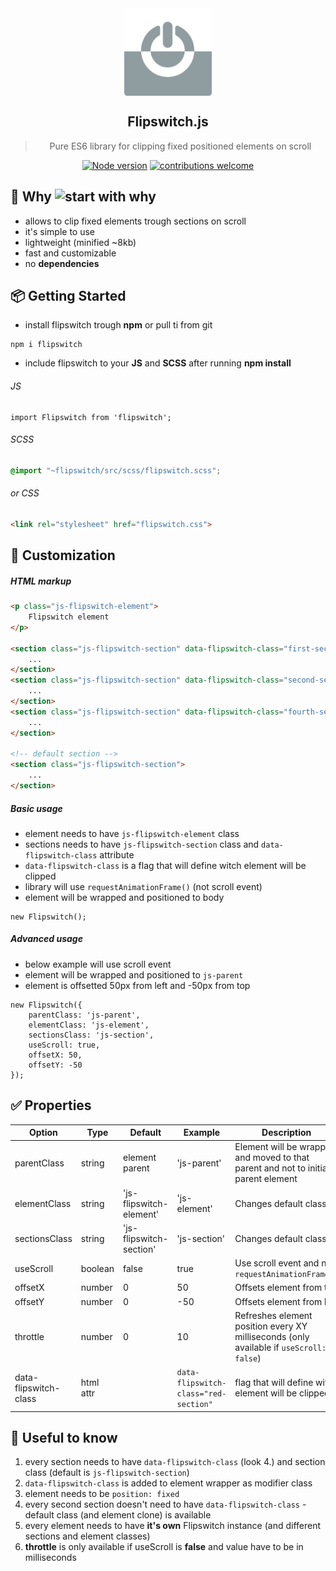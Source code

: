 <div align="center">
  <img align="center" width="140" height="140" src="./logo.svg" />
  <h2>Flipswitch.js</h2>
  <blockquote>Pure ES6 library for clipping fixed positioned elements on scroll</blockquote>
  
  [![Node version](https://img.shields.io/node/v/[NPM-MODULE-NAME].svg?style=flat)](http://nodejs.org/download/) [![contributions welcome](https://img.shields.io/badge/contributions-welcome-brightgreen.svg?style=flat)](https://github.com/bornfight/flipswitch/issues)
  
</div>

## 🔨️ Why ![start with why](https://img.shields.io/badge/start%20with-why%3F-brightgreen.svg?style=flat)

- allows to clip fixed elements trough sections on scroll
- it's simple to use
- lightweight (minified ~8kb)
- fast and customizable
- no __dependencies__

## 📦 Getting Started

- install flipswitch trough __npm__ or pull ti from git

```
npm i flipswitch
```

- include flipswitch to your __JS__ and __SCSS__ after running __npm install__

###### JS
``` JS
import Flipswitch from 'flipswitch';
```

###### SCSS
``` SCSS
@import "~flipswitch/src/scss/flipswitch.scss";
```
###### or CSS  
``` HTML
<link rel="stylesheet" href="flipswitch.css">
```

## 💎 Customization

##### HTML markup

```HTML
<p class="js-flipswitch-element">
    Flipswitch element
</p>

<section class="js-flipswitch-section" data-flipswitch-class="first-section">
    ...
</section>
<section class="js-flipswitch-section" data-flipswitch-class="second-section">
    ...
</section>
<section class="js-flipswitch-section" data-flipswitch-class="fourth-section">
    ...
</section>

<!-- default section -->
<section class="js-flipswitch-section">
    ...
</section>
```

##### Basic usage
- element needs to have ```js-flipswitch-element``` class
- sections needs to have ```js-flipswitch-section``` class and ```data-flipswitch-class``` attribute 
- ```data-flipswitch-class``` is a flag that will define witch element will be clipped
- library will use ```requestAnimationFrame()``` (not scroll event)
- element will be wrapped and positioned to body

```JS
new Flipswitch();
```

##### Advanced usage
- below example will use scroll event
- element will be wrapped and positioned to ```js-parent```
- element is offsetted 50px from left and -50px from top

```JS
new Flipswitch({
    parentClass: 'js-parent',
    elementClass: 'js-element',
    sectionsClass: 'js-section',
    useScroll: true,
    offsetX: 50,
    offsetY: -50
});
```

## ✅ Properties

Option | Type | Default | Example | Description
------ | ---- | ------- | ------- | -----------
parentClass | string | element parent | 'js-parent' | Element will be wrapped and moved to that parent and not to initial parent element 
elementClass | string | 'js-flipswitch-element' | 'js-element' | Changes default class
sectionsClass | string | 'js-flipswitch-section' | 'js-section' | Changes default class 
useScroll | boolean | false | true | Use scroll event and not ```requestAnimationFrame()```
offsetX | number | 0 | 50 | Offsets element from top 
offsetY | number | 0 | -50 | Offsets element from left 
throttle | number | 0 | 10 | Refreshes element position every XY milliseconds (only available if ```useScroll: false```)
data-flipswitch-class | html attr |   | ```data-flipswitch-class="red-section"``` | flag that will define witch element will be clipped

## 🚀 Useful to know

1. every section needs to have ```data-flipswitch-class``` (look 4.) and section class (default is ```js-flipswitch-section```)
2. ```data-flipswitch-class``` is added to element wrapper as modifier class
3. element needs to be ```position: fixed```
4. every second section doesn't need to have ```data-flipswitch-class``` - default class (and element clone) is available
5. every element needs to have __it's own__ Flipswitch instance (and different sections and element classes)
6. __throttle__ is only available if useScroll is __false__ and value have to be in milliseconds

